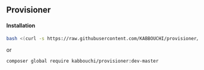 ## Provisioner

#### Installation

```bash
bash <(curl -s https://raw.githubusercontent.com/KABBOUCHI/provisioner/36158f4905ba6cd16ba2a2c5e751111045d1720c/provisioner-installer.sh) && source ~/.bashrc && provisioner install
```

or 

```bash
composer global require kabbouchi/provisioner:dev-master
```

